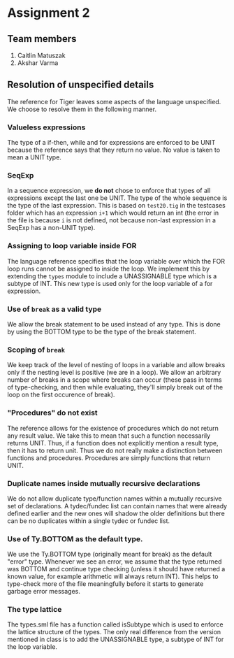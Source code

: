 # Assignment 2
## Team members
1. Caitlin Matuszak
2. Akshar Varma

## Resolution of unspecified details
The reference for Tiger leaves some aspects of the language unspecified. We choose to resolve them in the following manner.

### Valueless expressions
The type of a if-then, while and for expressions are enforced to be UNIT because the reference says that they return no value. No value is taken to mean a UNIT type.

### SeqExp
In a sequence expression, we **do not** chose to enforce that types of all expressions except the last one be UNIT. The type of the whole sequence is the type of the last expression. This is based on `test20.tig` in the testcases folder which has an expression `i+1` which would return an int (the error in the file is because `i` is not defined, not because non-last expression in a SeqExp has a non-UNIT type). 

### Assigning to loop variable inside FOR
The language reference specifies that the loop variable over which the FOR loop runs cannot be assigned to inside the loop. We implement this by extending the `types` module to include a UNASSIGNABLE type which is a subtype of INT. This new type is used only for the loop variable of a for expression. 

### Use of `break` as a valid type
We allow the break statement to be used instead of any type. This is done by using the BOTTOM type to be the type of the break statement. 

### Scoping of `break`
We keep track of the level of nesting of loops in a variable and allow breaks only if the nesting level is positive (we are in a loop). We allow an arbitrary number of breaks in a scope where breaks can occur (these pass in terms of type-checking, and then while evaluating, they'll simply break out of the loop on the first occurence of break).

### "Procedures" do not exist
The reference allows for the existence of procedures which do not return any result value. We take this to mean that such a function necessarily returns UNIT. Thus, if a function does not explicitly mention a result type, then it has to return unit. Thus we do not really make a distinction between functions and procedures. Procedures are simply functions that return UNIT.

### Duplicate names inside mutually recursive declarations
We do not allow duplicate type/function names within a mutually recursive set of declarations. A tydec/fundec list can contain names that were already defined earlier and the new ones will shadow the older definitions but there can be no duplicates within a single tydec or fundec list.

### Use of Ty.BOTTOM as the default type.
We use the Ty.BOTTOM type (originally meant for break) as the default "error" type. Whenever we see an error, we assume that the type returned was BOTTOM and continue type checking (unless it should have returned a known value, for example arithmetic will always return INT). This helps to type-check more of the file meaningfully before it starts to generate garbage error messages.

### The type lattice
The types.sml file has a function called isSubtype which is used to enforce the lattice structure of the types. The only real difference from the version mentioned in class is to add the UNASSIGNABLE type, a subtype of INT for the loop variable.

